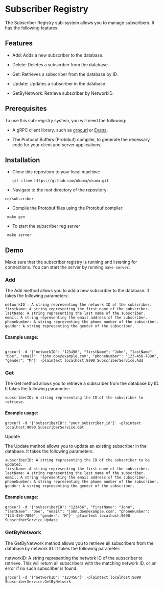 # Subscriber Registry

The Subscriber Registry sub-system allows you to manage subscribers. It has the following features:

## Features

- Add: Adds a new subscriber to the database.

- Delete: Deletes a subscriber from the database.

- Get: Retrieves a subscriber from the database by ID.

- Update: Updates a subscriber in the database.

- GetByNetwork: Retrieve subscriber by NetworkID.

## Prerequisites

To use this sub-registry system, you will need the following:

- A gRPC client library, such as [grpcurl](https://github.com/fullstorydev/grpcurl) or [Evans](https://github.com/ktr0731/evans).

- The Protocol Buffers (Protobuf) compiler, to generate the necessary code for your client and server applications.

## Installation

- Clone this repository to your local machine:

  `git clone https://github.com/ukama/ukama.git`

* Navigate to the root directory of the repository:

```
cd/subscriber
```

- Compile the Protobuf files using the Protobuf compiler:

```
 make gen
```

- To start the subscriber reg server

```
 make server
```

## Demo

Make sure that the subscriber registry is running and listening for connections. You can start the server by running `make server`.

### Add

The Add method allows you to add a new subscriber to the database. It takes the following parameters:

```
networkID`: A string representing the network ID of the subscriber.
firstName: A string representing the first name of the subscriber.
lastName: A string representing the last name of the subscriber.
email: A string representing the email address of the subscriber.
phoneNumber: A string representing the phone number of the subscriber.
gender: A string representing the gender of the subscriber.

```

#### Example usage:

```

grpcurl -d '{"networkID": "123456", "firstName": "John", "lastName": "Doe", "email": "john.doe@example.com", "phoneNumber": "123-456-7890", "gender": "M"}' -plaintext localhost:9090 SubscriberService.Add

```

### Get

The Get method allows you to retrieve a subscriber from the database by ID. It takes the following parameter:

```
subscriberID: A string representing the ID of the subscriber to retrieve.
```

#### Example usage:

```
grpcurl -d '{"subscriberID": "your_subscriber_id"}' -plaintext localhost:9090 SubscriberService.Get

```

Update

The Update method allows you to update an existing subscriber in the database. It takes the following parameters:

```
subscriberID: A string representing the ID of the subscriber to be updated.
firstName: A string representing the first name of the subscriber.
lastName: A string representing the last name of the subscriber.
email: A string representing the email address of the subscriber.
phoneNumber: A string representing the phone number of the subscriber.
gender: A string representing the gender of the subscriber.
```

#### Example usage:

```
grpcurl -d '{"subscriberID": "123456", "firstName": "John", "lastName": "Doe", "email": "john.doe@example.com", "phoneNumber": "123-456-7890", "gender": "M"}' -plaintext localhost:9090 SubscriberService.Update

```

### GetByNetwork

The GetByNetwork method allows you to retrieve all subscribers from the database by network ID. It takes the following parameter:

networkID: A string representing the network ID of the subscriber to retrieve.
This will return all subscribers with the matching network ID, or an error if no such subscriber is found.

```
grpcurl -d '{"networkID": "123456"}' -plaintext localhost:9090 SubscriberService.GetByNetwork

```
